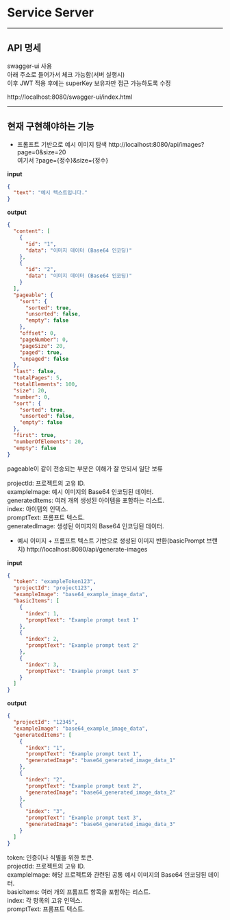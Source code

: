 # Service Server

---

## API 명세

swagger-ui 사용  
아래 주소로 들어가서 체크 가능함(서버 실행시)  
이후 JWT 적용 후에는 superKey 보유자만 접근 가능하도록 수정  

http://localhost:8080/swagger-ui/index.html  

---

## 현재 구현해야하는 기능

- 프롬프트 기반으로 예시 이미지 탐색
  http://localhost:8080/api/images?page=0&size=20  
여기서 ?page={정수}&size={정수}

**input**
```json
{
  "text": "예시 텍스트입니다."
}

```

**output**
```json
{
  "content": [
    {
      "id": "1",
      "data": "이미지 데이터 (Base64 인코딩)"
    },
    {
      "id": "2",
      "data": "이미지 데이터 (Base64 인코딩)"
    }
  ],
  "pageable": {
    "sort": {
      "sorted": true,
      "unsorted": false,
      "empty": false
    },
    "offset": 0,
    "pageNumber": 0,
    "pageSize": 20,
    "paged": true,
    "unpaged": false
  },
  "last": false,
  "totalPages": 5,
  "totalElements": 100,
  "size": 20,
  "number": 0,
  "sort": {
    "sorted": true,
    "unsorted": false,
    "empty": false
  },
  "first": true,
  "numberOfElements": 20,
  "empty": false
}
```
pageable이 같이 전송되는 부분은 이해가 잘 안되서 일단 보류  

projectId: 프로젝트의 고유 ID.  
exampleImage: 예시 이미지의 Base64 인코딩된 데이터.  
generatedItems: 여러 개의 생성된 아이템을 포함하는 리스트.  
index: 아이템의 인덱스.  
promptText: 프롬프트 텍스트.  
generatedImage: 생성된 이미지의 Base64 인코딩된 데이터.  
  

- 예시 이미지 + 프롬프트 텍스트 기반으로 생성된 이미지 반환(basicPrompt 브랜치)
  http://localhost:8080/api/generate-images

**input**
````json
{
  "token": "exampleToken123",
  "projectId": "project123",
  "exampleImage": "base64_example_image_data",
  "basicItems": [
    {
      "index": 1,
      "promptText": "Example prompt text 1"
    },
    {
      "index": 2,
      "promptText": "Example prompt text 2"
    },
    {
      "index": 3,
      "promptText": "Example prompt text 3"
    }
  ]
}

````

**output**
```json
{
  "projectId": "12345",
  "exampleImage": "base64_example_image_data",
  "generatedItems": [
    {
      "index": "1",
      "promptText": "Example prompt text 1",
      "generatedImage": "base64_generated_image_data_1"
    },
    {
      "index": "2",
      "promptText": "Example prompt text 2",
      "generatedImage": "base64_generated_image_data_2"
    },
    {
      "index": "3",
      "promptText": "Example prompt text 3",
      "generatedImage": "base64_generated_image_data_3"
    }
  ]
}
```

token: 인증이나 식별을 위한 토큰.  
projectId: 프로젝트의 고유 ID.  
exampleImage: 해당 프로젝트와 관련된 공통 예시 이미지의 Base64 인코딩된 데이터.  
basicItems: 여러 개의 프롬프트 항목을 포함하는 리스트.  
index: 각 항목의 고유 인덱스.  
promptText: 프롬프트 텍스트.  